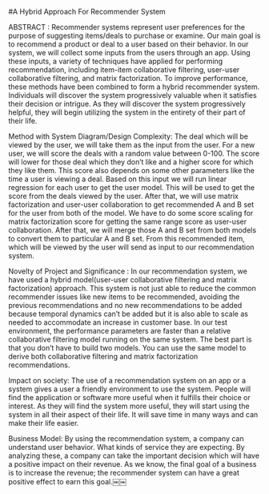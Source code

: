 #A Hybrid Approach For Recommender System

ABSTRACT : 
Recommender systems represent user preferences for the purpose of suggesting items/deals to purchase or examine. Our main goal is to recommend a product or deal to a user based on their behavior. In our system, we will collect some inputs from the users through an app. Using these inputs, a variety of techniques have applied for performing recommendation, including item-item collaborative filtering, user-user collaborative filtering, and matrix factorization.  To improve performance, these methods have been combined to form a  hybrid recommender system. Individuals will discover the system progressively valuable when it satisfies their decision or intrigue. As they will discover the system progressively helpful, they will begin utilizing the system in the entirety of their part of their life.

Method with System Diagram/Design Complexity:
The deal which will be viewed by the user, we will take them as the input from the user. For a new user, we will score the deals with a random value between 0-100. The score will lower for those deal which they don’t like and a higher score for which they like them. This score also depends on some other parameters like the time a user is viewing a deal. Based on this input we will run linear regression for each user to get the user model. This will be used to get the score from the deals viewed by the user. After that, we will use matrix factorization and user-user collaboration to get recommended A and B set for the user from both of the model. We have to do some score scaling for matrix factorization score for getting the same range score as user-user collaboration. After that, we will merge those A and B set from both models to convert them to particular A and B set. From this recommended item, which will be viewed by the user will send as input to our recommendation system.

Novelty of Project and Significance : 
In our recommendation system, we have used a hybrid model(user-user collaborative filtering and matrix factorization) approach. This system is not just able to reduce the common recommender issues like new items to be recommended, avoiding the previous recommendations and no new recommendations to be added because temporal dynamics can’t be added but it is also able to scale as needed to accommodate an increase in customer base. In our test environment, the performance parameters are faster than a relative collaborative filtering model running on the same system. The best part is that you don’t have to build two models. You can use the same model to derive both collaborative filtering and matrix factorization recommendations.

Impact on society:
The use of a recommendation system on an app or a system gives a user a friendly environment to use the system. People will find the application or software more useful when it fulfills their choice or interest. As they will find the system more useful, they will start using the system in all their aspect of their life. It will save time in many ways and can make their life easier.

Business Model:
By using the recommendation system, a company can understand user behavior. What kinds of service they are expecting. By analyzing these, a company can take the important decision which will have a positive impact on their revenue. As we know, the final goal of a business is to increase the revenue; the recommender system can have a great positive effect to earn this goal.￼￼
